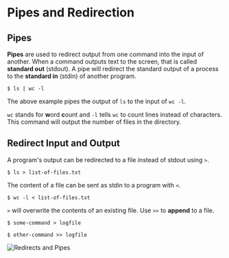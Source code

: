 # Pipes and Redirection

## Pipes
**Pipes** are used to redirect output from one command into the input of another. When a command outputs text to the screen, that is called **standard out** (stdout). A pipe will redirect the standard output of a process to the **standard in** (stdin) of another program.
```
$ ls | wc -l
```
The above example pipes the output of `ls` to the input of `wc -l`.

 `wc` stands for **w**ord **c**ount and `-l` tells `wc` to count lines instead of characters. This command will output the number of files in the directory.

## Redirect Input and Output

A program's output can be redirected to a file instead of stdout using `>`.
```
$ ls > list-of-files.txt
```

The content of a file can be sent as stdin to a program with `<`.
```
$ wc -l < list-of-files.txt
```

`>` will overwrite the contents of an existing file. Use `>>` to **append** to a file.
```
$ some-command > logfile

$ other-command >> logfile
```

![Redirects and Pipes](../fig/redirects-and-pipes.svg)